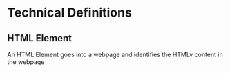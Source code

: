 # Technical Definitions

## HTML Element
An HTML Element goes into a webpage and identifies the HTMLv content in the webpage
